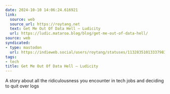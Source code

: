 ```yaml
---
date: 2024-10-10 14:06:24.616921
link:
  source: web
  source_url: https://roytang.net
  text: Get Me Out Of Data Hell — Ludicity
  url: https://ludic.mataroa.blog/blog/get-me-out-of-data-hell/
source: web
syndicated:
- type: mastodon
  url: https://indieweb.social/users/roytang/statuses/113283510133379830
tags:
- tech
title: Get Me Out Of Data Hell — Ludicity
---
```


A story about all the ridiculousness you encounter in tech jobs and deciding to quit over logs